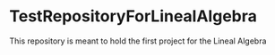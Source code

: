 # TestRepositoryForLinealAlgebra
This repository is meant to hold the first project for the Lineal Algebra
